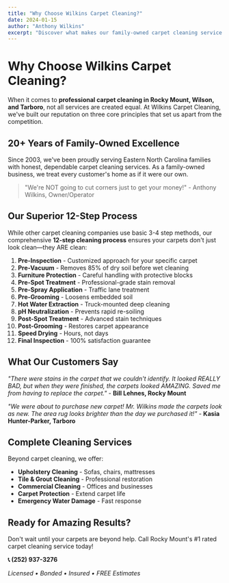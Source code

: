 ```yaml
---
title: "Why Choose Wilkins Carpet Cleaning?"
date: 2024-01-15
author: "Anthony Wilkins"
excerpt: "Discover what makes our family-owned carpet cleaning service the #1 choice in Rocky Mount, Wilson, and Tarboro for over 20 years."
---
```


# Why Choose Wilkins Carpet Cleaning?

When it comes to **professional carpet cleaning in Rocky Mount, Wilson, and Tarboro**, not all services are created equal. At Wilkins Carpet Cleaning, we've built our reputation on three core principles that set us apart from the competition.

## 20+ Years of Family-Owned Excellence

Since 2003, we've been proudly serving Eastern North Carolina families with honest, dependable carpet cleaning services. As a family-owned business, we treat every customer's home as if it were our own.

> "We're NOT going to cut corners just to get your money!" - Anthony Wilkins, Owner/Operator

## Our Superior 12-Step Process

While other carpet cleaning companies use basic 3-4 step methods, our comprehensive **12-step cleaning process** ensures your carpets don't just look clean—they ARE clean:

1. **Pre-Inspection** - Customized approach for your specific carpet
2. **Pre-Vacuum** - Removes 85% of dry soil before wet cleaning
3. **Furniture Protection** - Careful handling with protective blocks
4. **Pre-Spot Treatment** - Professional-grade stain removal
5. **Pre-Spray Application** - Traffic lane treatment
6. **Pre-Grooming** - Loosens embedded soil
7. **Hot Water Extraction** - Truck-mounted deep cleaning
8. **pH Neutralization** - Prevents rapid re-soiling
9. **Post-Spot Treatment** - Advanced stain techniques
10. **Post-Grooming** - Restores carpet appearance
11. **Speed Drying** - Hours, not days
12. **Final Inspection** - 100% satisfaction guarantee

## What Our Customers Say

*"There were stains in the carpet that we couldn't identify. It looked REALLY BAD, but when they were finished, the carpets looked AMAZING. Saved me from having to replace the carpet."* - **Bill Lehnes, Rocky Mount**

*"We were about to purchase new carpet! Mr. Wilkins made the carpets look as new. The area rug looks brighter than the day we purchased it!"* - **Kasia Hunter-Parker, Tarboro**

## Complete Cleaning Services

Beyond carpet cleaning, we offer:

- **Upholstery Cleaning** - Sofas, chairs, mattresses
- **Tile & Grout Cleaning** - Professional restoration
- **Commercial Cleaning** - Offices and businesses
- **Carpet Protection** - Extend carpet life
- **Emergency Water Damage** - Fast response

## Ready for Amazing Results?

Don't wait until your carpets are beyond help. Call Rocky Mount's #1 rated carpet cleaning service today!

**📞 (252) 937-3276**

*Licensed • Bonded • Insured • FREE Estimates*